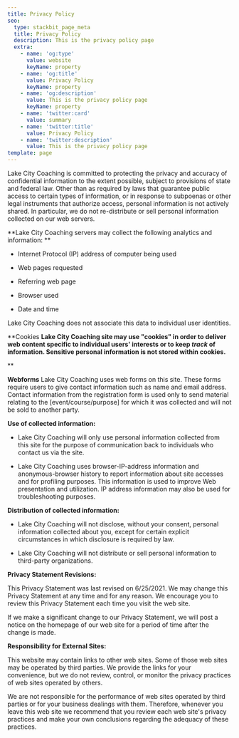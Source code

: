 ```yaml
---
title: Privacy Policy
seo:
  type: stackbit_page_meta
  title: Privacy Policy
  description: This is the privacy policy page
  extra:
    - name: 'og:type'
      value: website
      keyName: property
    - name: 'og:title'
      value: Privacy Policy
      keyName: property
    - name: 'og:description'
      value: This is the privacy policy page
      keyName: property
    - name: 'twitter:card'
      value: summary
    - name: 'twitter:title'
      value: Privacy Policy
    - name: 'twitter:description'
      value: This is the privacy policy page
template: page
---
```

Lake City Coaching is committed to protecting the privacy and accuracy of confidential information to the extent possible, subject to provisions of state and federal law. Other than as required by laws that guarantee public access to certain types of information, or in response to subpoenas or other legal instruments that authorize access, personal information is not actively shared. In particular, we do not re-distribute or sell personal information collected on our web servers.

**Lake City Coaching servers may collect the following analytics and information: **

*   Internet Protocol (IP) address of computer being used 

*   Web pages requested 

*   Referring web page 

*   Browser used 

*   Date and time

Lake City Coaching does not associate this data to individual user identities.

**Cookies
**Lake City Coaching site may use "cookies" in order to deliver web content specific to individual users' interests or to keep *track* of information. Sensitive personal information is not stored within cookies.**

**

**Webforms**
Lake City Coaching uses web forms on this site. These forms require users to give contact information such as name and email address. Contact information from the registration form is used only to send material relating to the \[event/course/purpose] for which it was collected and will not be sold to another party. 



**Use of collected information:**

*   Lake City Coaching will only use personal information collected from this site for the purpose of communication back to individuals who contact us via the site.

*   Lake City Coaching uses browser-IP-address information and anonymous-browser history to report information about site accesses and for profiling purposes. This information is used to improve Web presentation and utilization. IP address information may also be used for troubleshooting purposes.

**Distribution of collected information:**

*   Lake City Coaching will not disclose, without your consent, personal information collected about you, except for certain explicit circumstances in which disclosure is required by law.

*   Lake City Coaching will not distribute or sell personal information to third-party organizations.

**Privacy Statement Revisions:**

This Privacy Statement was last revised on 6/25/2021. We may change this Privacy Statement at any time and for any reason. We encourage you to review this Privacy Statement each time you visit the web site.

If we make a significant change to our Privacy Statement, we will post a notice on the homepage of our web site for a period of time after the change is made. 

**Responsibility for External Sites:**

This website may contain links to other web sites. Some of those web sites may be operated by third parties. We provide the links for your convenience, but we do not review, control, or monitor the privacy practices of web sites operated by others. 

We are not responsible for the performance of web sites operated by third parties or for your business dealings with them. Therefore, whenever you leave this web site we recommend that you review each web site's privacy practices and make your own conclusions regarding the adequacy of these practices.
